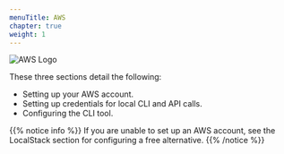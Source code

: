 ```yaml
---
menuTitle: AWS
chapter: true
weight: 1
---
```


![AWS Logo](https://upload.wikimedia.org/wikipedia/commons/9/93/Amazon_Web_Services_Logo.svg)

These three sections detail the following:

- Setting up your AWS account.
- Setting up credentials for local CLI and API calls.
- Configuring the CLI tool.

{{% notice info %}}
If you are unable to set up an AWS account, see the LocalStack section for configuring a free alternative.
{{% /notice %}}
